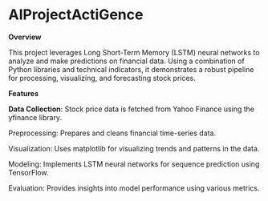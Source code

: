 # AIProjectActiGence

**Overview**

This project leverages Long Short-Term Memory (LSTM) neural networks to analyze and make predictions on financial data. Using a combination of Python libraries and technical indicators, it demonstrates a robust pipeline for processing, visualizing, and forecasting stock prices.

**Features**

**Data Collection**: Stock price data is fetched from Yahoo Finance using the yfinance library.

Preprocessing: Prepares and cleans financial time-series data.

Visualization: Uses matplotlib for visualizing trends and patterns in the data.

Modeling: Implements LSTM neural networks for sequence prediction using TensorFlow.

Evaluation: Provides insights into model performance using various metrics.
